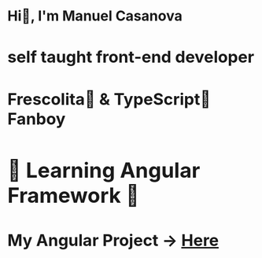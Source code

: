 <h1>Hi🖖, I'm Manuel Casanova<h/1>
<h3>self taught front-end developer</h3>
<h3>Frescolita🥤 & TypeScript💙 Fanboy</h3>
<h2>🚧 Learning Angular Framework 🚧</h2>
<h3>My Angular Project -> <a href="https://angular-example-project.vercel.app/" target="_blank">Here</a></h3>
<!---
sudoMag/sudoMag is a ✨ special ✨ repository because its `README.md` (this file) appears on your GitHub profile.
You can click the Preview link to take a look at your changes.
--->

